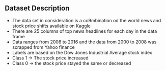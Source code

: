 ## Dataset Description

- The data set in consideration is a co9mbination od the world news and stock price shifts available on Kaggle
- There are 25 columns of top news headlines for each day in the data frame
- Data ranges from 2008 to 2016 and the data from 2000 to 2008 was scrapped from Yahoo finance
- Labels are based on the Dow Jones Industrial Average stock index
- Class 1 -> The stock price increased
- Class 0 -> the stock price stayed the same or decreased
